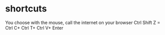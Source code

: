 # shortcuts
You choose with the mouse, call the internet on your browser
Ctrl Shift Z = Ctrl C+ Ctrl T+ Ctrl V+ Enter
